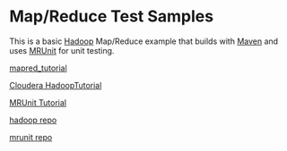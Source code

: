 Map/Reduce Test Samples
=======================
This is a basic [Hadoop](http://hadoop.apache.org/) Map/Reduce example that builds with [Maven](http://maven.apache.org/) and uses [MRUnit](http://incubator.apache.org/projects/mrunit.html) for unit testing.

[mapred_tutorial](https://hadoop.apache.org/docs/r1.2.1/mapred_tutorial.html)

[Cloudera HadoopTutorial](http://www.cloudera.com/content/cloudera-content/cloudera-docs/HadoopTutorial/CDH4/Hadoop-Tutorial.html)

[MRUnit Tutorial](https://cwiki.apache.org/confluence/display/MRUNIT/MRUnit+Tutorial)

[hadoop repo](http://central.maven.org/maven2/org/apache/hadoop/hadoop-core/)

[mrunit repo](https://repository.apache.org/content/repositories/releases/org/apache/mrunit/mrunit/)
